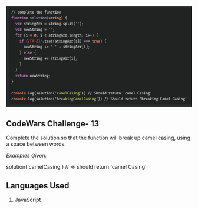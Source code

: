 ![.:Break camelCase.:.](codeWars13.png)

## CodeWars Challenge- 13

Complete the solution so that the function will break up camel casing, using a space between words.

*Examples Given:*

solution('camelCasing') // => should return 'camel Casing'

## Languages Used

1. JavaScript
